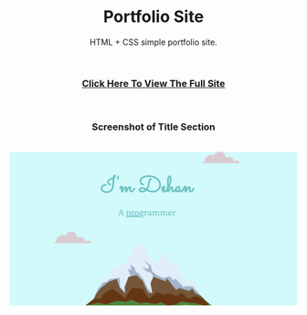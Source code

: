 <h1 align="center"> Portfolio Site </h1>
<p align="center">HTML + CSS simple portfolio site.</p>
<br>
<h3 align="center"><a href="https://musfiqdehan.github.io/Portfolio-Site-02/">Click Here To View The Full Site</a></h3>
<br>

<h3 align="center"> Screenshot of Title Section </h3>
<br>
<img src="images/cv2.png" alt="porfolio">
